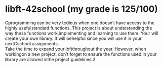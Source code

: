 # libft-42school (my grade is 125/100)
Cprogramming can be very tedious when one doesn’t have access to the highly usefulstandard functions. This project is about understanding the way these functions work,implementing and learning to use them. Your will create your own library. It will behelpful since you will use it in your nextCschool assignments.<br>Take the time to expand yourlibftthroughout the year. However, when workingon a new project, don’t forget to ensure the functions used in your library are allowed inthe project guidelines.2

